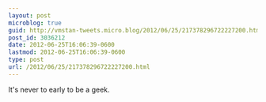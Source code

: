 ```yaml
---
layout: post
microblog: true
guid: http://vmstan-tweets.micro.blog/2012/06/25/217378296722227200.html
post_id: 3036212
date: 2012-06-25T16:06:39-0600
lastmod: 2012-06-25T16:06:39-0600
type: post
url: /2012/06/25/217378296722227200.html
---
```

It's never to early to be a geek.
